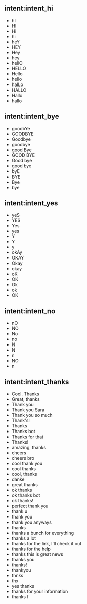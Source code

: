 ## intent:intent_hi
- hI
- HI
- Hi
- hi
- heY
- HEY
- Hey
- hey
- hellO
- HELLO
- Hello
- hello
- halLo
- HALLO
- Hallo
- hallo

## intent:intent_bye
- goodbYe
- GOODBYE
- Goodbye
- goodbye
- good Bye
- GOOD BYE
- Good bye
- good bye
- byE
- BYE
- Bye
- bye


## intent:intent_yes
- yeS
- YES
- Yes
- yes
- Y
- Y
- y
- okAy
- OKAY
- Okay
- okay
- oK
- OK
- Ok
- ok
- OK

## intent:intent_no
- nO
- NO
- No
- no
- N
- N
- n
- NO
- n


## intent:intent_thanks
- Cool. Thanks
- Great, thanks
- Thank you
- Thank you Sara
- Thank you so much
- Thank's!
- Thanks
- Thanks bot
- Thanks for that
- Thanks!
- amazing, thanks
- cheers
- cheers bro
- cool thank you
- cool thanks
- cool, thanks
- danke
- great thanks
- ok thanks
- ok thanks bot
- ok thanks!
- perfect thank you
- thank u
- thank you
- thank you anyways
- thanks
- thanks a bunch for everything
- thanks a lot
- thanks for the link, I'll check it out
- thanks for the help
- thanks this is great news
- thanks you
- thanks!
- thankyou
- thnks
- thx
- yes thanks
- thanks for your information
- thanks f